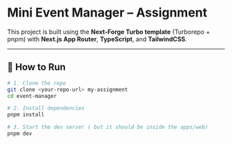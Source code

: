 # Mini Event Manager – Assignment

This project is built using the **Next-Forge Turbo template** (Turborepo + pnpm) with **Next.js App Router**, **TypeScript**, and **TailwindCSS**.

---

## 🚀 How to Run

```bash
# 1. Clone the repo
git clone <your-repo-url> my-assignment
cd event-manager

# 2. Install dependencies
pnpm install

# 3. Start the dev server ( but it should be inside the apps/web)
pnpm dev

